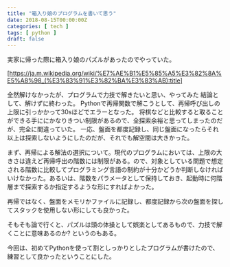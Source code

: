 ```yaml
---
title: "箱入り娘のプログラムを書いて思う"
date: 2018-08-15T00:00:00Z
categories: [ tech ]
tags: [ python ]
draft: false
---
```


実家に帰った際に箱入り娘のパズルがあったのでやっていた。

[https://ja.m.wikipedia.org/wiki/%E7%AE%B1%E5%85%A5%E3%82%8A%E5%A8%98_(%E3%83%91%E3%82%BA%E3%83%AB):title]

全然解けなかったが、プログラムで力技で解きたいと思い、やってみた
結論として、解けずに終わった。
Pythonで再帰関数で解こうとして、再帰呼び出しの上限に引っかかって30sほどでエラーとなった。
将棋などと比較すると取ることができる手ににかなりきつい制限があるので、全探索余裕と思ってしまったのだが、完全に間違っていた。
一応、盤面を都度記録し、同じ盤面になったらそれ以上は探索しないようにしたのだが、それでも解空間は大きかった。

まず、再帰による解法の選択について。現代のプログラムにおいては、上限の大きさは違えど再帰呼出の階数には制限がある。ので、対象としている問題で想定される階数に比較してプログラミング言語の制約が十分かどうか判断しなければいけなかった。あるいは、階数をパラメータとして保持しておき、起動時に何階層まで探索するか指定するような形にすればよかった。

再帰ではなく、盤面をメモリかファイルに記録し、都度記録から次の盤面を探してスタックを使用しない形にしても良かった。

そもそも論で行くと、パズルは頭の体操として娯楽としてあるもので、力技で解くことに意味あるのか? というのもある。

今回は、初めてPythonを使って割としっかりとしたプログラムが書けたので、練習として良かったということにした。

